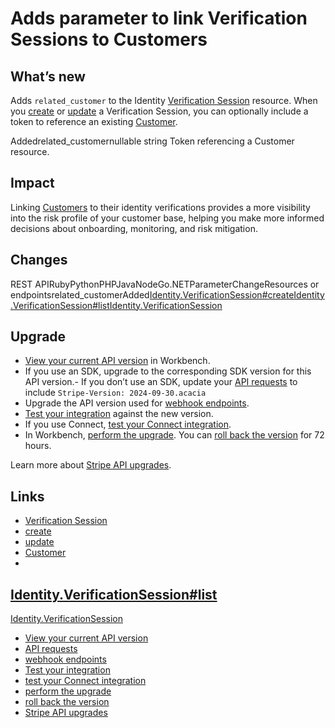 # Adds parameter to link Verification Sessions to Customers

## What’s new

Adds `related_customer` to the Identity [Verification
Session](https://docs.stripe.com/api/identity/verification_sessions) resource.
When you
[create](https://docs.stripe.com/api/identity/verification_sessions/create) or
[update](https://docs.stripe.com/api/identity/verification_sessions/update) a
Verification Session, you can optionally include a token to reference an
existing [Customer](https://docs.stripe.com/api/customers).

Addedrelated_customernullable string
Token referencing a Customer resource.

## Impact

Linking [Customers](https://docs.stripe.com/api/customers) to their identity
verifications provides a more visibility into the risk profile of your customer
base, helping you make more informed decisions about onboarding, monitoring, and
risk mitigation.

## Changes

REST APIRubyPythonPHPJavaNodeGo.NETParameterChangeResources or
endpointsrelated_customerAdded[Identity.VerificationSession#create](https://docs.stripe.com/api/identity/verification_sessions/create)[Identity.VerificationSession#list](https://docs.stripe.com/api/identity/verification_sessions/list)[Identity.VerificationSession](https://docs.stripe.com/api/identity/verification_sessions/object)
## Upgrade

- [View your current API
version](https://docs.stripe.com/upgrades#view-your-api-version-and-the-latest-available-upgrade-in-workbench)
in Workbench.
- If you use an SDK, upgrade to the corresponding SDK version for this API
version.- If you don’t use an SDK, update your [API
requests](https://docs.stripe.com/api/versioning) to include `Stripe-Version:
2024-09-30.acacia`
- Upgrade the API version used for [webhook
endpoints](https://docs.stripe.com/webhooks/versioning).
- [Test your integration](https://docs.stripe.com/testing) against the new
version.
- If you use Connect, [test your Connect
integration](https://docs.stripe.com/connect/testing).
- In Workbench, [perform the
upgrade](https://docs.stripe.com/upgrades#perform-the-upgrade). You can [roll
back the version](https://docs.stripe.com/upgrades#roll-back-your-api-version)
for 72 hours.

Learn more about [Stripe API upgrades](https://docs.stripe.com/upgrades).

## Links

- [Verification
Session](https://docs.stripe.com/api/identity/verification_sessions)
- [create](https://docs.stripe.com/api/identity/verification_sessions/create)
- [update](https://docs.stripe.com/api/identity/verification_sessions/update)
- [Customer](https://docs.stripe.com/api/customers)
-
[Identity.VerificationSession#list](https://docs.stripe.com/api/identity/verification_sessions/list)
-
[Identity.VerificationSession](https://docs.stripe.com/api/identity/verification_sessions/object)
- [View your current API
version](https://docs.stripe.com/upgrades#view-your-api-version-and-the-latest-available-upgrade-in-workbench)
- [API requests](https://docs.stripe.com/api/versioning)
- [webhook endpoints](https://docs.stripe.com/webhooks/versioning)
- [Test your integration](https://docs.stripe.com/testing)
- [test your Connect integration](https://docs.stripe.com/connect/testing)
- [perform the upgrade](https://docs.stripe.com/upgrades#perform-the-upgrade)
- [roll back the
version](https://docs.stripe.com/upgrades#roll-back-your-api-version)
- [Stripe API upgrades](https://docs.stripe.com/upgrades)